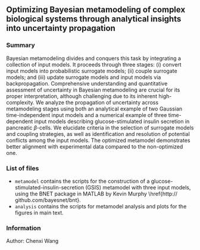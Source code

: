## Optimizing Bayesian metamodeling of complex biological systems through analytical insights into uncertainty propagation

### Summary
Bayesian metamodeling divides and conquers this task by integrating a collection of input models. It proceeds through three stages: (i) convert input models into probabilistic surrogate models; (ii) couple surrogate models; and (iii) update surrogate models and input models via backpropagation. Comprehensive understanding and quantitative assessment of uncertainty in Bayesian metamodeling are crucial for its proper interpretation, although challenging due to its inherent high-complexity. We analyze the propagation of uncertainty across metamodeling stages using both an analytical example of two Gaussian time-independent input models and a numerical example of three time-dependent input models describing glucose-stimulated insulin secretion in pancreatic $\beta$-cells. We elucidate criteria in the selection of surrogate models and coupling strategies, as well as identification and resolution of potential conflicts among the input models. The optimized metamodel demonstrates better alignment with experimental data compared to the non-optimized one. 

### List of files
- ``metamodel`` contains the scripts for the construction of a glucose-stimulated-insulin-secretion (GSIS) metamodel with three input models, using the BNET package in MATLAB by Kevin Murphy \href{http:// github.com/bayesnet/bnt}. 
- ``analysis`` contains the scripts for metamodel analysis and plots for the figures in main text.


### Information
Author: Chenxi Wang
